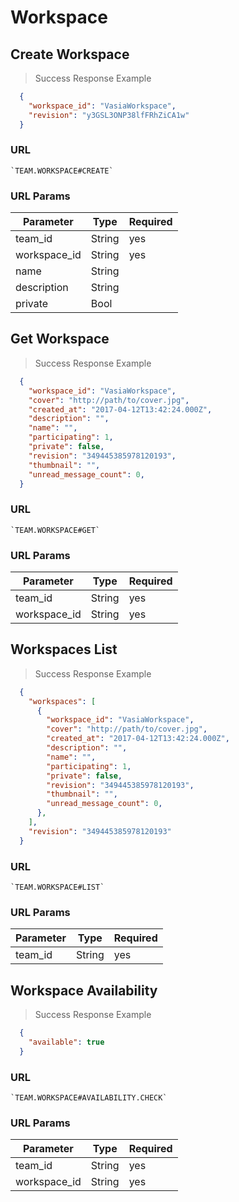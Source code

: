 # Workspace

## Create Workspace

> Success Response Example

```json
  {
    "workspace_id": "VasiaWorkspace",
    "revision": "y3GSL3ONP38lfFRhZiCA1w"
  }
```

### URL

    `TEAM.WORKSPACE#CREATE`

### URL Params

| Parameter    |  Type   |  Required |
|--------------|---------|-----------|
| team_id      |  String |  yes      |
| workspace_id |  String |  yes      |
| name         |  String |           |
| description  |  String |           |
| private      |  Bool   |           |


## Get Workspace

> Success Response Example

```json
  {
    "workspace_id": "VasiaWorkspace",
    "cover": "http://path/to/cover.jpg",
    "created_at": "2017-04-12T13:42:24.000Z",
    "description": "",
    "name": "",
    "participating": 1,
    "private": false,
    "revision": "349445385978120193",
    "thumbnail": "",
    "unread_message_count": 0,
  }
```

### URL

    `TEAM.WORKSPACE#GET`

### URL Params

| Parameter    |  Type   |  Required |
|--------------|---------|-----------|
| team_id      |  String |  yes      |
| workspace_id |  String |  yes      |


## Workspaces List

> Success Response Example

```json
  {
    "workspaces": [
      {
        "workspace_id": "VasiaWorkspace",
        "cover": "http://path/to/cover.jpg",
        "created_at": "2017-04-12T13:42:24.000Z",
        "description": "",
        "name": "",
        "participating": 1,
        "private": false,
        "revision": "349445385978120193",
        "thumbnail": "",
        "unread_message_count": 0,
      },
    ],
    "revision": "349445385978120193"
  }
```

### URL

    `TEAM.WORKSPACE#LIST`

### URL Params

| Parameter    |  Type   |  Required |
|--------------|---------|-----------|
| team_id      |  String |  yes      |


## Workspace Availability

> Success Response Example

```json
  {
    "available": true
  }
```

### URL

    `TEAM.WORKSPACE#AVAILABILITY.CHECK`

### URL Params

| Parameter    |  Type   |  Required |
|--------------|---------|-----------|
| team_id      |  String |  yes      |
| workspace_id |  String |  yes      |
